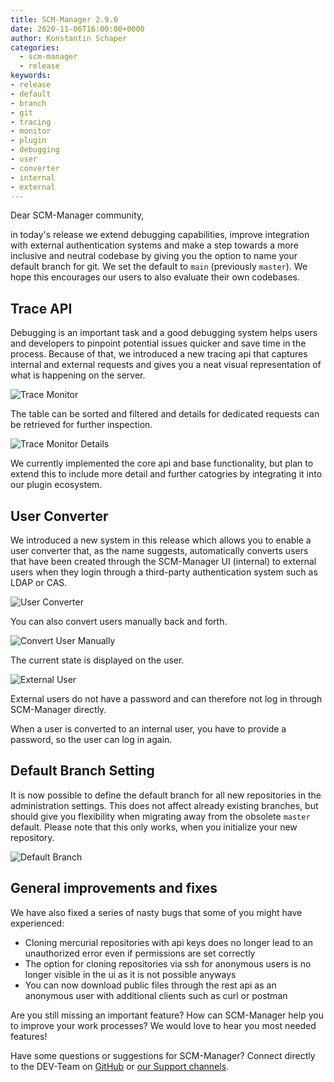 ```yaml
---
title: SCM-Manager 2.9.0
date: 2020-11-06T16:00:00+0000
author: Konstantin Schaper
categories:
  - scm-manager
  - release
keywords:
- release
- default
- branch
- git
- tracing
- monitor
- plugin
- debugging
- user
- converter
- internal
- external
---
```


Dear SCM-Manager community,

in today's release we extend debugging capabilities, improve integration with external 
authentication systems and make a step towards a more inclusive and neutral codebase by giving you
the option to name your default branch for git. We set the default to `main` (previously `master`).
We hope this encourages our users to also evaluate their own codebases.

## Trace API

Debugging is an important task and a good debugging system helps users and developers to pinpoint
potential issues quicker and save time in the process. Because of that, we introduced 
a new tracing api that captures internal and external requests and gives you a neat
visual representation of what is happening on the server. 

![Trace Monitor](assets/tracemonitor.png)

The table can be sorted and filtered and details for dedicated requests can be
retrieved for further inspection.

![Trace Monitor Details](assets/tracedetails.png)

We currently implemented the core api and base functionality, 
but plan to extend this to include more detail and further catogries by
integrating it into our plugin ecosystem.

## User Converter

We introduced a new system in this release which allows you to enable a user converter that, as
the name suggests, automatically converts users that have been created through the SCM-Manager UI (internal)
to external users when they login through a third-party authentication system such as LDAP or CAS.

![User Converter](assets/userconverter.png)

You can also convert users manually back and forth.

![Convert User Manually](assets/userconvertermanually.png)

The current state is displayed on the user.

![External User](assets/userexternal.png)

External users do not have a password and can therefore not log in through SCM-Manager directly.

When a user is converted to an internal user, you have to provide a password, so the user can log in again.

## Default Branch Setting

It is now possible to define the default branch for all new repositories in the administration settings.
This does not affect already existing branches, but should give you flexibility when migrating away from the
obsolete `master` default. Please note that this only works, when you initialize your new repository.

![Default Branch](assets/defaultbranch.png)

## General improvements and fixes
We have also fixed a series of nasty bugs that some of you might have experienced:
- Cloning mercurial repositories with api keys does no longer lead to an unauthorized error even if permissions are set correctly
- The option for cloning repositories via ssh for anonymous users is no longer visible in the ui as it is not possible anyways
- You can now download public files through the rest api as an anonymous user with additional clients such as curl or postman

Are you still missing an important feature? How can SCM-Manager help you to improve your work processes? We would love to hear you most needed features!

Have some questions or suggestions for SCM-Manager? Connect directly to the DEV-Team on [GitHub](https://github.com/scm-manager/scm-manager/) or [our Support channels](https://www.scm-manager.org/support/).
